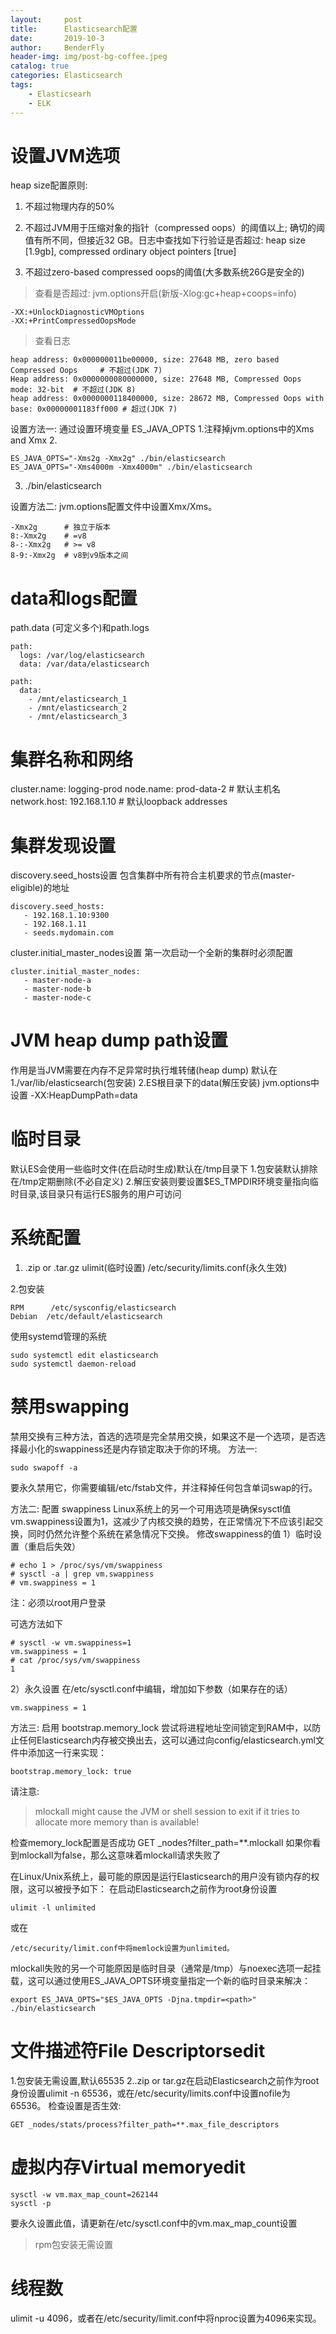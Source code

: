 ```yaml
---
layout:     post
title:      Elasticsearch配置
date:       2019-10-3
author:     BenderFly
header-img: img/post-bg-coffee.jpeg
catalog: true
categories: Elasticsearch
tags:
    - Elasticsearh
    - ELK
---
```


# 设置JVM选项
heap size配置原则:
1. 不超过物理内存的50%

2. 不超过JVM用于压缩对象的指针（compressed oops）的阈值以上; 确切的阈值有所不同，但接近32 GB。日志中查找如下行验证是否超过:
heap size [1.9gb], compressed ordinary object pointers [true]

3. 不超过zero-based compressed oops的阈值(大多数系统26G是安全的)
>查看是否超过:
jvm.options开启(新版-Xlog:gc+heap+coops=info)
```
-XX:+UnlockDiagnosticVMOptions 
-XX:+PrintCompressedOopsMode
```
>查看日志
```
heap address: 0x000000011be00000, size: 27648 MB, zero based Compressed Oops     # 不超过(JDK 7)
Heap address: 0x0000000080000000, size: 27648 MB, Compressed Oops mode: 32-bit  # 不超过(JDK 8)
heap address: 0x0000000118400000, size: 28672 MB, Compressed Oops with base: 0x00000001183ff000 # 超过(JDK 7)
```
设置方法一:
通过设置环境变量 ES_JAVA_OPTS
1.注释掉jvm.options中的Xms and Xmx
2. 
```
ES_JAVA_OPTS="-Xms2g -Xmx2g" ./bin/elasticsearch 
ES_JAVA_OPTS="-Xms4000m -Xmx4000m" ./bin/elasticsearch 
```
3. ./bin/elasticsearch

设置方法二:
jvm.options配置文件中设置Xmx/Xms。
```
-Xmx2g      # 独立于版本
8:-Xmx2g    # =v8
8-:-Xmx2g   # >= v8
8-9:-Xmx2g  # v8到v9版本之间
```


# data和logs配置
path.data (可定义多个)和path.logs
```
path:
  logs: /var/log/elasticsearch
  data: /var/data/elasticsearch

path:
  data:
    - /mnt/elasticsearch_1
    - /mnt/elasticsearch_2
    - /mnt/elasticsearch_3
```
# 集群名称和网络
cluster.name: logging-prod
node.name: prod-data-2     # 默认主机名
network.host: 192.168.1.10  # 默认loopback addresses

# 集群发现设置
discovery.seed_hosts设置
包含集群中所有符合主机要求的节点(master-eligible)的地址
```
discovery.seed_hosts:
   - 192.168.1.10:9300
   - 192.168.1.11 
   - seeds.mydomain.com 
```
cluster.initial_master_nodes设置
第一次启动一个全新的集群时必须配置
```
cluster.initial_master_nodes: 
   - master-node-a
   - master-node-b
   - master-node-c
```

# JVM heap dump path设置
作用是当JVM需要在内存不足异常时执行堆转储(heap dump)
默认在
1./var/lib/elasticsearch(包安装)
2.ES根目录下的data(解压安装)
jvm.options中设置
-XX:HeapDumpPath=data 
 
# 临时目录
默认ES会使用一些临时文件(在启动时生成)默认在/tmp目录下
1.包安装默认排除在/tmp定期删除(不必自定义)
2.解压安装则要设置$ES_TMPDIR环境变量指向临时目录,该目录只有运行ES服务的用户可访问

# 系统配置
1. .zip or .tar.gz 
ulimit(临时设置)
/etc/security/limits.conf(永久生效)

2.包安装
```
RPM      /etc/sysconfig/elasticsearch
Debian  /etc/default/elasticsearch
```
使用systemd管理的系统
```
sudo systemctl edit elasticsearch
sudo systemctl daemon-reload
```

# 禁用swapping
禁用交换有三种方法，首选的选项是完全禁用交换，如果这不是一个选项，是否选择最小化的swappiness还是内存锁定取决于你的环境。
方法一:
```
sudo swapoff -a
```
要永久禁用它，你需要编辑/etc/fstab文件，并注释掉任何包含单词swap的行。

方法二:
配置 swappiness
Linux系统上的另一个可用选项是确保sysctl值vm.swappiness设置为1，这减少了内核交换的趋势，在正常情况下不应该引起交换，同时仍然允许整个系统在紧急情况下交换。
修改swappiness的值
1）临时设置（重启后失效）

```
# echo 1 > /proc/sys/vm/swappiness
# sysctl -a | grep vm.swappiness
# vm.swappiness = 1
```
 
注：必须以root用户登录


可选方法如下
```
# sysctl -w vm.swappiness=1
vm.swappiness = 1
# cat /proc/sys/vm/swappiness
1
```

2）永久设置
在/etc/sysctl.conf中编辑，增加如下参数（如果存在的话）
```
vm.swappiness = 1
```

方法三:
启用 bootstrap.memory_lock
尝试将进程地址空间锁定到RAM中，以防止任何Elasticsearch内存被交换出去，这可以通过向config/elasticsearch.yml文件中添加这一行来实现：
```
bootstrap.memory_lock: true
```
请注意:
> mlockall might cause the JVM or shell session to exit if it tries to allocate more memory than is available!

检查memory_lock配置是否成功
GET _nodes?filter_path=**.mlockall
如果你看到mlockall为false，那么这意味着mlockall请求失败了

在Linux/Unix系统上，最可能的原因是运行Elasticsearch的用户没有锁内存的权限，这可以被授予如下：
在启动Elasticsearch之前作为root身份设置
```
ulimit -l unlimited
```
或在
```
/etc/security/limit.conf中将memlock设置为unlimited。
```
mlockall失败的另一个可能原因是临时目录（通常是/tmp）与noexec选项一起挂载，这可以通过使用ES_JAVA_OPTS环境变量指定一个新的临时目录来解决：
```
export ES_JAVA_OPTS="$ES_JAVA_OPTS -Djna.tmpdir=<path>"
./bin/elasticsearch
```

# 文件描述符File Descriptorsedit
1.包安装无需设置,默认65535 
2..zip or tar.gz在启动Elasticsearch之前作为root身份设置ulimit -n 65536，或在/etc/security/limits.conf中设置nofile为65536。
检查设置是否生效:
```
GET _nodes/stats/process?filter_path=**.max_file_descriptors
```

# 虚拟内存Virtual memoryedit
```
sysctl -w vm.max_map_count=262144
sysctl -p 
```
要永久设置此值，请更新在/etc/sysctl.conf中的vm.max_map_count设置
> rpm包安装无需设置

# 线程数
ulimit -u 4096，或者在/etc/security/limit.conf中将nproc设置为4096来实现。
